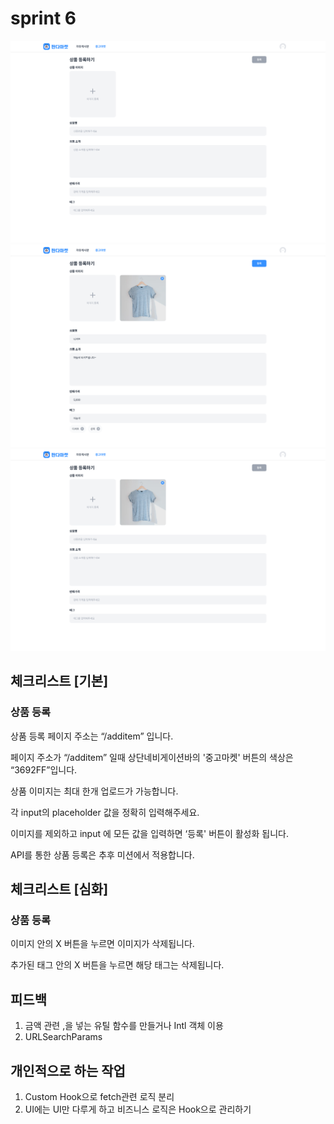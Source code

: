 # sprint 6

![alt text](desktop-1.png) 
![alt text](desktop-2.png) 
![alt text](desktop.png)

## 체크리스트 [기본]
### 상품 등록

상품 등록 페이지 주소는 “/additem” 입니다.

페이지 주소가 “/additem” 일때 상단네비게이션바의 '중고마켓' 버튼의 색상은 “3692FF”입니다.

상품 이미지는 최대 한개 업로드가 가능합니다.

각 input의 placeholder 값을 정확히 입력해주세요.

이미지를 제외하고 input 에 모든 값을 입력하면 ‘등록' 버튼이 활성화 됩니다.

API를 통한 상품 등록은 추후 미션에서 적용합니다.

## 체크리스트 [심화]
### 상품 등록

이미지 안의 X 버튼을 누르면 이미지가 삭제됩니다.

추가된 태그 안의 X 버튼을 누르면 해당 태그는 삭제됩니다.

## 피드백

1. 금액 관련 ,을 넣는 유틸 함수를 만들거나 Intl 객체 이용
2. URLSearchParams

## 개인적으로 하는 작업

1. Custom Hook으로 fetch관련 로직 분리
2. UI에는 UI만 다루게 하고 비즈니스 로직은 Hook으로 관리하기